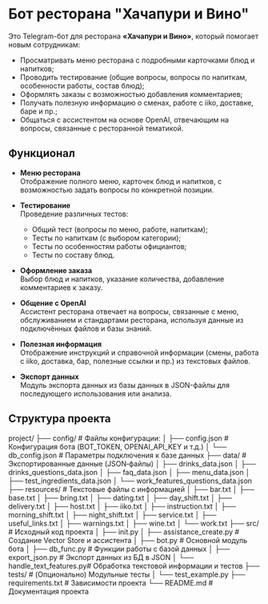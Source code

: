 # Бот ресторана "Хачапури и Вино"

Это Telegram-бот для ресторана **«Хачапури и Вино»**, который помогает новым сотрудникам:

- Просматривать меню ресторана с подробными карточками блюд и напитков;
- Проводить тестирование (общие вопросы, вопросы по напиткам, особенности работы, состав блюд);
- Оформлять заказы с возможностью добавления комментариев;
- Получать полезную информацию о сменах, работе с iiko, доставке, баре и пр.;
- Общаться с ассистентом на основе OpenAI, отвечающим на вопросы, связанные с ресторанной тематикой.

## Функционал

- **Меню ресторана**  
  Отображение полного меню, карточек блюд и напитков, с возможностью задать вопросы по конкретной позиции.

- **Тестирование**  
  Проведение различных тестов:
  - Общий тест (вопросы по меню, работе, напиткам);
  - Тесты по напиткам (с выбором категории);
  - Тесты по особенностям работы официантов;
  - Тесты по составу блюд.

- **Оформление заказа**  
  Выбор блюд и напитков, указание количества, добавление комментариев к заказу.

- **Общение с OpenAI**  
  Ассистент ресторана отвечает на вопросы, связанные с меню, обслуживанием и стандартами ресторана, используя данные из подключённых файлов и базы знаний.

- **Полезная информация**  
  Отображение инструкций и справочной информации (смены, работа с iiko, доставка, бар, полезные ссылки и пр.) из текстовых файлов.

- **Экспорт данных**  
  Модуль экспорта данных из базы данных в JSON-файлы для последующего использования или анализа.

## Структура проекта

project/ 
├── config/                  # Файлы конфигурации: 
│   ├── config.json          # Конфигурация бота (BOT_TOKEN, OPENAI_API_KEY и т.д.) 
│   └── db_config.json       # Параметры подключения к базе данных 
├── data/                    # Экспортированные данные (JSON‑файлы) 
│   ├── drinks_data.json 
│   ├── drinks_questions_data.json 
│   ├── faq_data.json 
│   ├── menu_data.json 
│   ├── test_ingredients_data.json 
│   └── work_features_questions_data.json 
├── resources/               # Текстовые файлы с информацией 
│   ├── bar.txt 
│   ├── base.txt 
│   ├── bring.txt 
│   ├── dating.txt 
│   ├── day_shift.txt 
│   ├── delivery.txt 
│   ├── host.txt 
│   ├── iiko.txt 
│   ├── instruction.txt 
│   ├── morning_shift.txt 
│   ├── night_shift.txt 
│   ├── service.txt 
│   ├── useful_links.txt 
│   ├── warnings.txt 
│   ├── wine.txt 
│   └── work.txt 
├── src/                     # Исходный код проекта 
│   ├── init.py 
│   ├── assistance_create.py   # Создание Vector Store и ассистента 
│   ├── bot.py                 # Основной модуль бота 
│   ├── db_func.py             # Функции работы с базой данных 
│   ├── export_json.py         # Экспорт данных из БД в JSON 
│   └── handle_text_features.py# Обработка текстовой информации и тестов 
├── tests/                   # (Опционально) Модульные тесты 
│   └── test_example.py 
├── requirements.txt         # Зависимости проекта 
└── README.md                # Документация проекта

